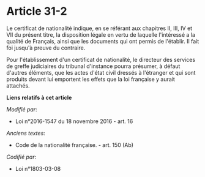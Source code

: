 # Article 31-2

Le certificat de nationalité indique, en se référant aux chapitres II, III, IV et VII du présent titre, la disposition légale
en vertu de laquelle l'intéressé a la qualité de Français, ainsi que les documents qui ont permis de l'établir. Il fait foi
jusqu'à preuve du contraire.

Pour l'établissement d'un certificat de nationalité, le directeur des services de greffe judiciaires du tribunal d'instance
pourra présumer, à défaut d'autres éléments, que les actes d'état civil dressés à l'étranger et qui sont produits devant lui
emportent les effets que la loi française y aurait attachés.

**Liens relatifs à cet article**

_Modifié par_:

  - Loi n°2016-1547 du 18 novembre 2016 - art. 16

_Anciens textes_:

  - Code de la nationalité française. - art. 150 (Ab)

_Codifié par_:

  - Loi n°1803-03-08
